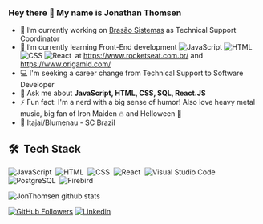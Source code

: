 ### Hey there 👋 My name is Jonathan Thomsen

- 🔭 I’m currently working on [Brasão Sistemas](https://brasaosistemas.com.br/) as Technical Support Coordinator
- 🌱 I’m currently learning Front-End development ![JavaScript](https://img.shields.io/badge/-JavaScript-05122A?style=flat&logo=javascript)&nbsp;![HTML](https://img.shields.io/badge/-HTML-05122A?style=flat&logo=HTML5)&nbsp;![CSS](https://img.shields.io/badge/-CSS-05122A?style=flat&logo=CSS3&logoColor=1572B6)&nbsp;![React](https://img.shields.io/badge/-React-05122A?style=flat&logo=react)&nbsp; at https://www.rocketseat.com.br/ and https://www.origamid.com/ 
- 💻 I'm seeking a career change from Technical Support to Software Developer
- 💬 Ask me about **JavaScript, HTML, CSS, SQL, React.JS**
- ⚡ Fun fact: I'm a nerd with a big sense of humor! Also love heavy metal music, big fan of Iron Maiden 🔥 and Helloween 🎃
- 🏡 Itajaí/Blumenau - SC Brazil

## 🛠 &nbsp;Tech Stack

![JavaScript](https://img.shields.io/badge/-JavaScript-05122A?style=flat&logo=javascript)&nbsp;
![HTML](https://img.shields.io/badge/-HTML-05122A?style=flat&logo=HTML5)&nbsp;
![CSS](https://img.shields.io/badge/-CSS-05122A?style=flat&logo=CSS3&logoColor=1572B6)&nbsp;
![React](https://img.shields.io/badge/-React-05122A?style=flat&logo=react)&nbsp;
![Visual Studio Code](https://img.shields.io/badge/-Visual%20Studio%20Code-05122A?style=flat&logo=visual-studio-code&logoColor=007ACC)&nbsp;
![PostgreSQL](https://img.shields.io/badge/-PostgreSQL-05122A?style=flat&logo=postgresql)&nbsp;
![Firebird](https://img.shields.io/badge/-Firebird-05122A?style=flat&logo=firebird)&nbsp;

![JonThomsen github stats](https://github-readme-stats.vercel.app/api?username=JonThomsen&show_icons=true&theme=tokyonight&hide=contribs,prs?count_private=true)

[![GitHub Followers](https://img.shields.io/github/followers/JonThomsen?style=flat&labelColor=0D0D0D&logo=Github&Color=white)](https://github.com/JonThomsen)
[![Linkedin](https://img.shields.io/badge/-LinkedIn-060606?style=flat&labelColor=0D0D0D&logo=Linkedin&Color=white)](https://www.linkedin.com/in/jonathan-thomsen92/)

<!--
**JonThomsen/JonThomsen** is a ✨ _special_ ✨ repository because its `README.md` (this file) appears on your GitHub profile.

Here are some ideas to get you started:

- 🔭 I’m currently working on ...
- 🌱 I’m currently learning ...
- 👯 I’m looking to collaborate on ...
- 🤔 I’m looking for help with ...
- 💬 Ask me about **JavaScript, HTML, CSS, SQL, Node.JS**
- 📫 How to reach me: ...
- 😄 Pronouns: ...
- ⚡ Fun fact: ...
-->
